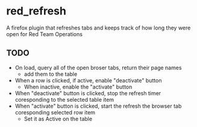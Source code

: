 # red_refresh
A firefox plugin that refreshes tabs and keeps track of how long they were open for Red Team Operations

## TODO
* On load, query all of the open broser tabs, return their page names
  * add them to the table
* When a row is clicked, if active, enable "deactivate" button
  * When inactive, enable the "activate" button
* When "deactivate" button is clicked, stop the refresh timer coresponding to the selected table item
* When "activate" button is clicked, start the refresh the browser tab coresponding selected row item 
  * Set it as Active on the table
